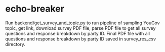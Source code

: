 # echo-breaker

Run backend/get_survey_and_topic.py to run pipeline of sampling YouGov topic, get link, download survey PDF file, parse PDF file to get all survey questions and response breakdown by party ID. Final PDF file with all questions and response breakdown by party ID saved in survey_res_csv directory. 

